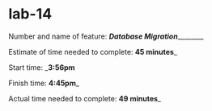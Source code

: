 # lab-14

Number and name of feature: _____Database Migration_____________

Estimate of time needed to complete: __45 minutes___

Start time: ___3:56pm__

Finish time: __4:45pm___

Actual time needed to complete: __49 minutes___